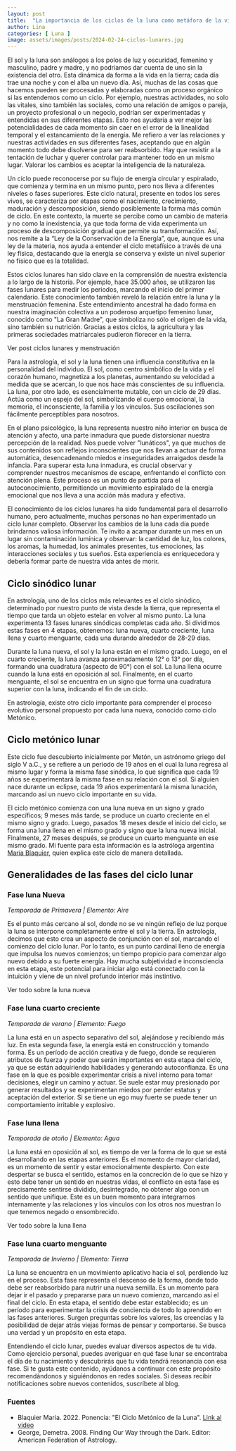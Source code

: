 ```yaml
---
layout: post
title:  "La importancia de los ciclos de la luna como metáfora de la vida social y personal. "
author: Lina
categories: [ Luna ]
image: assets/images/posts/2024-02-24-ciclos-lunares.jpg
---
```


El sol y la luna son análogos a los polos de luz y oscuridad, femenino y masculino, padre y madre, y no podríamos dar cuenta de uno sin la existencia del otro. Esta dinámica da forma a la vida en la tierra; cada día trae una noche y con el alba un nuevo día. Así, muchas de las cosas que hacemos pueden ser procesadas y elaboradas como un proceso orgánico si las entendemos como un ciclo. Por ejemplo, nuestras actividades, no solo las vitales, sino también las sociales, como una relación de amigos o pareja, un proyecto profesional o un negocio, podrían ser experimentadas y entendidas en sus diferentes etapas. Esto nos ayudaría a ver mejor las potencialidades de cada momento sin caer en el error de la linealidad temporal y el estancamiento de la energía. Me refiero a ver las relaciones y nuestras actividades en sus diferentes fases, aceptando que en algún momento todo debe disolverse para ser reabsorbido. Hay que resistir a la tentación de luchar y querer controlar para mantener todo en un mismo lugar. Valorar los cambios es aceptar la inteligencia de la naturaleza.

Un ciclo puede reconocerse por su flujo de energía circular y espiralado, que comienza y termina en un mismo punto, pero nos lleva a diferentes niveles o fases superiores. Este ciclo natural, presente en todos los seres vivos, se caracteriza por etapas como el nacimiento, crecimiento, maduración y descomposición, siendo posiblemente la forma más común de ciclo. En este contexto, la muerte se percibe como un cambio de materia y no como la inexistencia, ya que toda forma de vida experimenta un proceso de descomposición gradual que permite su transformación. Así, nos remite a la “Ley de la Conservación de la Energía”, que, aunque es una ley de la materia, nos ayuda a entender el ciclo metafísico a través de una ley física, destacando que la energía se conserva y existe un nivel superior no físico que es la totalidad.

Estos ciclos lunares han sido clave en la comprensión de nuestra existencia a lo largo de la historia. Por ejemplo, hace 35.000 años, se utilizaron las fases lunares para medir los periodos, marcando el inicio del primer calendario. Este conocimiento también reveló la relación entre la luna y la menstruación femenina. Este entendimiento ancestral ha dado forma en nuestra imaginación colectiva a un poderoso arquetipo femenino lunar, conocido como "La Gran Madre", que simboliza no sólo el origen de la vida, sino también su nutrición. Gracias a estos ciclos, la agricultura y las primeras sociedades matriarcales pudieron florecer en la tierra.

Ver post ciclos lunares y menstruación 

Para la astrología, el sol y la luna tienen una influencia constitutiva en la personalidad del individuo. El sol, como centro simbólico de la vida y el corazón humano, magnetiza a los planetas, aumentando su velocidad a medida que se acercan, lo que nos hace más conscientes de su influencia. La luna, por otro lado, es esencialmente mutable, con un ciclo de 29 días. Actúa como un espejo del sol, simbolizando el cuerpo emocional, la memoria, el inconsciente, la familia y los vínculos. Sus oscilaciones son fácilmente perceptibles para nosotros.

En el plano psicológico, la luna representa nuestro niño interior en busca de atención y afecto, una parte inmadura que puede distorsionar nuestra percepción de la realidad. Nos puede volver "lunáticos", ya que muchos de sus contenidos son reflejos inconscientes que nos llevan a actuar de forma automática, desencadenando miedos e inseguridades arraigados desde la infancia. Para superar esta luna inmadura, es crucial observar y comprender nuestros mecanismos de escape, enfrentando el conflicto con atención plena. Este proceso es un punto de partida para el autoconocimiento, permitiendo un movimiento espiralado de la energía emocional que nos lleva a una acción más madura y efectiva.

El conocimiento de los ciclos lunares ha sido fundamental para el desarrollo humano, pero actualmente, muchas personas no han experimentado un ciclo lunar completo. Observar los cambios de la luna cada día puede brindarnos valiosa información. Te invito a acampar durante un mes en un lugar sin contaminación lumínica y observar: la cantidad de luz, los colores, los aromas, la humedad, los animales presentes, tus emociones, las interacciones sociales y tus sueños. Esta experiencia es enriquecedora y debería formar parte de nuestra vida antes de morir.

## Ciclo sinódico lunar

En astrología, uno de los ciclos más relevantes es el ciclo sinódico, determinado por nuestro punto de vista desde la tierra, que representa el tiempo que tarda un objeto estelar en volver al mismo punto. La luna experimenta 13 fases lunares sinódicas completas cada año. Si dividimos estas fases en 4 etapas, obtenemos: luna nueva, cuarto creciente, luna llena y cuarto menguante, cada una durando alrededor de 28-29 días.

Durante la luna nueva, el sol y la luna están en el mismo grado. Luego, en el cuarto creciente, la luna avanza aproximadamente 12° o 13° por día, formando una cuadratura (aspecto de 90°) con el sol. La luna llena ocurre cuando la luna está en oposición al sol. Finalmente, en el cuarto menguante, el sol se encuentra en un signo que forma una cuadratura superior con la luna, indicando el fin de un ciclo.

En astrología, existe otro ciclo importante para comprender el proceso evolutivo personal propuesto por cada luna nueva, conocido como ciclo Metónico.

## Ciclo metónico lunar

Este ciclo fue descubierto inicialmente por Metón, un astrónomo griego del siglo V a.C., y se refiere a un periodo de 19 años en el cual la luna regresa al mismo lugar y forma la misma fase sinódica, lo que significa que cada 19 años se experimentará la misma fase en su relación con el sol. Si alguien nace durante un eclipse, cada 19 años experimentará la misma lunación, marcando así un nuevo ciclo importante en su vida.

El ciclo metónico comienza con una luna nueva en un signo y grado específicos; 9 meses más tarde, se produce un cuarto creciente en el mismo signo y grado. Luego, pasados 18 meses desde el inicio del ciclo, se forma una luna llena en el mismo grado y signo que la luna nueva inicial. Finalmente, 27 meses después, se produce un cuarto menguante en ese mismo grado. Mi fuente para esta información es la astróloga argentina [María Blaquier](https://www.instagram.com/astrologiamariablaquier/?hl=es), quien explica este ciclo de manera detallada.

## Generalidades de las fases del ciclo lunar


### Fase luna Nueva
*Temporada de Primavera | Elemento: Aire*

Es el punto más cercano al sol, donde no se ve ningún reflejo de luz porque la luna se interpone completamente entre el sol y la tierra. En astrología, decimos que esto crea un aspecto de conjunción con el sol, marcando el comienzo del ciclo lunar. Por lo tanto, es un punto cardinal lleno de energía que impulsa los nuevos comienzos; un tiempo propicio para comenzar algo nuevo debido a su fuerte energía. Hay mucha subjetividad e inconsciencia en esta etapa, este potencial para iniciar algo está conectado con la intuición y viene de un nivel profundo interior más instintivo. 

Ver todo sobre la luna nueva


### Fase luna cuarto creciente
*Temporada de verano | Elemento: Fuego*

La luna está en un aspecto separativo del sol, alejándose y recibiendo más luz. En esta segunda fase, la energía está en construcción y tomando forma. Es un período de acción creativa y de fuego, donde se requieren atributos de fuerza y poder que serán importantes en esta etapa del ciclo, ya que se están adquiriendo habilidades y generando autoconfianza. Es una fase en la que es posible experimentar crisis a nivel interno para tomar decisiones, elegir un camino y actuar. Se suele estar muy presionado por generar resultados y se experimentan miedos por perder estatus y aceptación del exterior. Si se tiene un ego muy fuerte se puede tener un comportamiento irritable y explosivo. 


### Fase luna llena 
*Temporada de otoño | Elemento: Agua*

La luna está en oposición al sol, es tiempo de ver la forma de lo que se está desarrollando en las etapas anteriores. Es el momento de mayor claridad, es un momento de sentir y estar emocionalmente despierto. Con este despertar se busca el sentido, estamos en la concreción de lo que se hizo y esto debe tener un sentido en nuestras vidas, el conflicto en esta fase es precisamente sentirse dividido, desintegrado, no obtener algo con un sentido que unifique. Este es un buen momento para integrarnos internamente y las relaciones y los vínculos con los otros nos muestran lo que tenemos negado o ensombrecido.

Ver todo sobre la luna llena


### Fase luna cuarto menguante
*Temporada de Invierno | Elemento: Tierra*

La luna se encuentra en un movimiento aplicativo hacia el sol, perdiendo luz en el proceso. Esta fase representa el descenso de la forma, donde todo debe ser reabsorbido para nutrir una nueva semilla. Es un momento para dejar ir el pasado y prepararse para un nuevo comienzo, marcando así el final del ciclo. En esta etapa, el sentido debe estar establecido; es un período para experimentar la crisis de conciencia de todo lo aprendido en las fases anteriores. Surgen preguntas sobre los valores, las creencias y la posibilidad de dejar atrás viejas formas de pensar y comportarse. Se busca una verdad y un propósito en esta etapa.


Entendiendo el ciclo lunar, puedes evaluar diversos aspectos de tu vida. Como ejercicio personal, puedes averiguar en qué fase lunar se encontraba el día de tu nacimiento y descubrirás que tu vida tendrá resonancia con esa fase. Si te gusta este contenido, ayúdanos a continuar con este propósito recomendándonos y siguiéndonos en redes sociales. Si deseas recibir notificaciones sobre nuevos contenidos, suscríbete al blog.


### Fuentes

* Blaquier Maria. 2022. Ponencia: "El Ciclo Metónico de la Luna". [Link al video](https://www.youtube.com/watch?v=fxvbNMPW258) 
* George, Demetra. 2008. Finding Our Way through the Dark. Editor: American Federation of Astrology.



